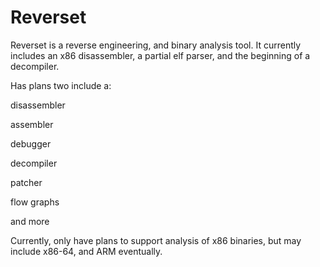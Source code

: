 # Reverset
Reverset is a reverse engineering, and binary analysis tool.
It currently includes an x86 disassembler, a partial elf parser, and the beginning of a decompiler.

Has plans two include a:

disassembler

assembler

debugger

decompiler

patcher

flow graphs

and more

Currently, only have plans to support analysis of x86 binaries, but may include x86-64, and ARM eventually.
